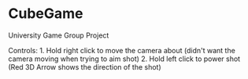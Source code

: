 # CubeGame
 University Game Group Project

Controls:
    1. Hold right click to move the camera about (didn't want the camera moving when trying to aim shot)
    2. Hold left click to power shot (Red 3D Arrow shows the direction of the shot)
